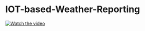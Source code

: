 # IOT-based-Weather-Reporting





[![Watch the video](https://github.com/BansalAbhinav/IOT-based-Weather-Reporting/assets/112680641/8f8fdc48-1503-45bf-b7ef-d81484fcbff2)](https://drive.google.com/file/d/1nIsQN6EBN1D3TQSVJXIqT33zCZIjvUwc/view?usp=sharing)
